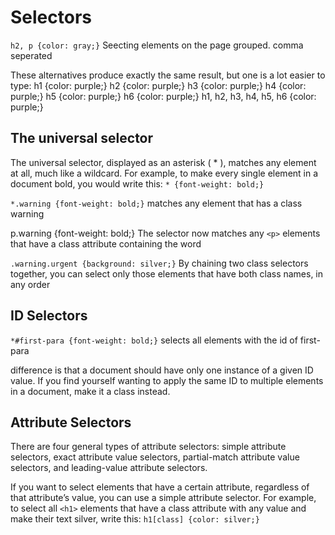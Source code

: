 # Selectors

`h2, p {color: gray;}` Seecting elements on the page grouped. comma seperated

These alternatives produce exactly the same result, but one is a lot easier to type:
h1 {color: purple;}
h2 {color: purple;}
h3 {color: purple;}
h4 {color: purple;}
h5 {color: purple;}
h6 {color: purple;}
h1, h2, h3, h4, h5, h6 {color: purple;}

## The universal selector

The universal selector, displayed as an asterisk ( * ), matches any element at all, much like a
wildcard. For example, to make every single element in a document bold, you would write this:
`* {font-weight: bold;}`

`*.warning {font-weight: bold;}` matches any element that has a class warning

p.warning {font-weight: bold;}
The selector now matches any `<p>` elements that have a class attribute containing the word

`.warning.urgent {background: silver;}`
By chaining two class selectors together, you can select only those elements that have both class
names, in any order

## ID Selectors

`*#first-para {font-weight: bold;}` selects all elements with the id of first-para

difference is that a document should have only one instance of a given ID value. If you
find yourself wanting to apply the same ID to multiple elements in a document, make it a class
instead.

## Attribute Selectors

There are four general types
of attribute selectors: simple attribute selectors, exact attribute value selectors, partial-match
attribute value selectors, and leading-value attribute selectors.

If you want to select elements that have a certain attribute, regardless of that attribute’s value,
you can use a simple attribute selector. For example, to select all `<h1>` elements that have a
class attribute with any value and make their text silver, write this:
`h1[class] {color: silver;}`
